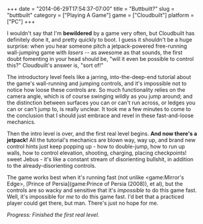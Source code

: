 +++
date = "2014-06-29T17:54:37-07:00"
title = "Buttbuilt?"
slug = "buttbuilt"
category = ["Playing A Game"]
game = ["Cloudbuilt"]
platform = ["PC"]
+++

I wouldn't say that I'm <b>bewildered</b> by a game very often, but Cloudbuilt has definitely done it, and pretty quickly to boot.  I guess it shouldn't be a huge surprise: when you hear someone pitch a jetpack-powered free-running wall-jumping game with <i>lasers</i> -- as awesome as that sounds, the first doubt fomenting in your head should be, "will it even be possible to control this?"  Cloudbuilt's answer is, "sort of!"

The introductory level feels like a jarring, into-the-deep-end tutorial about the game's wall-running and jumping controls, and it's impossible not to notice how loose these controls are.  So much functionality relies on the camera angle, which is of course swinging wildly as you jump around; and the distinction between surfaces you can or can't run across, or ledges you can or can't jump to, is really unclear.  It took me a few minutes to come to the conclusion that I should just embrace and revel in these fast-and-loose mechanics.

Then the intro level is over, and the first real level begins.  <b>And now there's a jetpack!</b>  All the tutorial's mechanics are blown way, way up, and brand new control hints just keep popping up - how to double-jump, how to run up walls, how to control elevation, shooting, charging, placing checkpoints! sweet Jebus - it's like a constant stream of disorienting bullshit, in addition to the already-disorienting controls.

The game works best when it's running fast (not unlike <game:Mirror's Edge>, [Prince of Persia](game:Prince of Persia (2008)), et al), but the controls are so wacky and sensitive that it's <i>impossible</i> to do this game fast.  Well, it's impossible for <i>me</i> to do this game fast.  I'd bet that a practiced player could get there, but man.  There's just no hope for me.

<i>Progress: Finished the first real level.</i>
